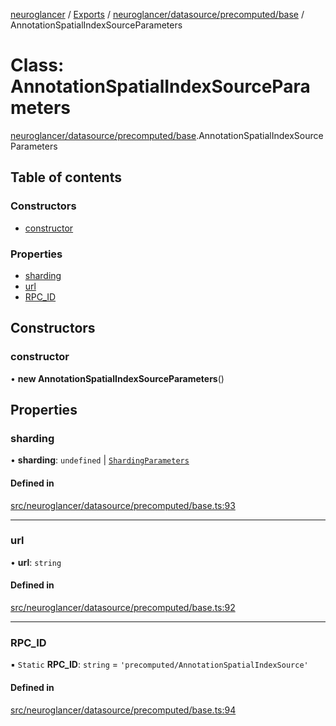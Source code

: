 [neuroglancer](../README.md) / [Exports](../modules.md) / [neuroglancer/datasource/precomputed/base](../modules/neuroglancer_datasource_precomputed_base.md) / AnnotationSpatialIndexSourceParameters

# Class: AnnotationSpatialIndexSourceParameters

[neuroglancer/datasource/precomputed/base](../modules/neuroglancer_datasource_precomputed_base.md).AnnotationSpatialIndexSourceParameters

## Table of contents

### Constructors

- [constructor](neuroglancer_datasource_precomputed_base.AnnotationSpatialIndexSourceParameters.md#constructor)

### Properties

- [sharding](neuroglancer_datasource_precomputed_base.AnnotationSpatialIndexSourceParameters.md#sharding)
- [url](neuroglancer_datasource_precomputed_base.AnnotationSpatialIndexSourceParameters.md#url)
- [RPC\_ID](neuroglancer_datasource_precomputed_base.AnnotationSpatialIndexSourceParameters.md#rpc_id)

## Constructors

### constructor

• **new AnnotationSpatialIndexSourceParameters**()

## Properties

### sharding

• **sharding**: `undefined` \| [`ShardingParameters`](../interfaces/neuroglancer_datasource_precomputed_base.ShardingParameters.md)

#### Defined in

[src/neuroglancer/datasource/precomputed/base.ts:93](https://github.com/ActiveBrainAtlas2/neuroglancer/blob/91617476/src/neuroglancer/datasource/precomputed/base.ts#L93)

___

### url

• **url**: `string`

#### Defined in

[src/neuroglancer/datasource/precomputed/base.ts:92](https://github.com/ActiveBrainAtlas2/neuroglancer/blob/91617476/src/neuroglancer/datasource/precomputed/base.ts#L92)

___

### RPC\_ID

▪ `Static` **RPC\_ID**: `string` = `'precomputed/AnnotationSpatialIndexSource'`

#### Defined in

[src/neuroglancer/datasource/precomputed/base.ts:94](https://github.com/ActiveBrainAtlas2/neuroglancer/blob/91617476/src/neuroglancer/datasource/precomputed/base.ts#L94)
